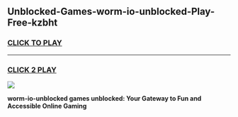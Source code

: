 
## Unblocked-Games-worm-io-unblocked-Play-Free-kzbht
<h3>
<a href="https://premium76.site?title=worm-io-unblocked&ref=10A">CLICK TO PLAY</a></h3>
<hr>

<h3>
<a href="https://premium76.site?title=worm-io-unblocked&ref=10A">CLICK 2 PLAY</a>
  
</h3>

<a href="https://premium76.site?title=worm-io-unblocked&ref=10A"><img src="https://clearcache.store/games.png"></a>


**worm-io-unblocked games unblocked: Your Gateway to Fun and Accessible Online Gaming**
